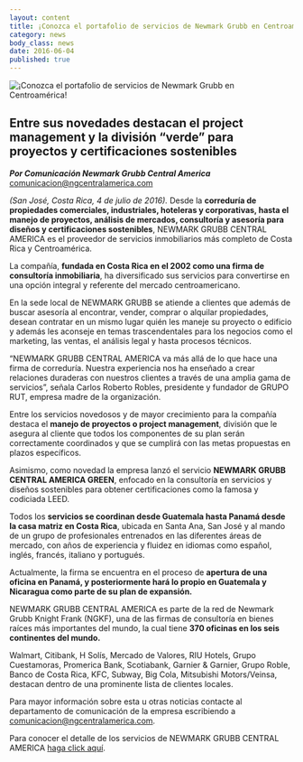 ```yaml
---
layout: content
title: ¡Conozca el portafolio de servicios de Newmark Grubb en Centroamérica!
category: news
body_class: news
date: 2016-06-04
published: true
---
```

![¡Conozca el portafolio de servicios de Newmark Grubb en Centroamérica!](/images/news-images/foto-3.png)

## Entre sus novedades destacan el project management y la división “verde” para proyectos y certificaciones sostenibles

**_Por Comunicación Newmark Grubb Central America_**<br/>
<a href="mailto:comunicacion@ngcentralamerica.com">comunicacion@ngcentralamerica.com</a>

_(San José, Costa Rica, 4 de julio de 2016)._ Desde la **correduría de propiedades comerciales, industriales, hoteleras y corporativas, hasta el manejo de proyectos, análisis de mercados, consultoría y asesoría para diseños y certificaciones sostenibles**, NEWMARK GRUBB CENTRAL AMERICA es el proveedor de servicios inmobiliarios más completo de Costa Rica y Centroamérica.

La compañía, **fundada en Costa Rica en el 2002 como una firma de consultoría inmobiliaria**, ha diversificado sus servicios para convertirse en una opción integral y referente del mercado centroamericano.

En la sede local de NEWMARK GRUBB se atiende a  clientes que además de buscar asesoría al encontrar, vender, comprar o alquilar propiedades, desean contratar en un mismo lugar quién les maneje su proyecto o edificio y además les aconseje en temas trascendentales para los negocios como el marketing, las ventas, el análisis legal y hasta procesos técnicos.

“NEWMARK GRUBB CENTRAL AMERICA va más allá de lo que hace una firma de correduría. Nuestra experiencia nos ha enseñado a crear relaciones duraderas con nuestros clientes a través de una amplia gama de servicios”, señala Carlos Roberto Robles, presidente y fundador de GRUPO RUT, empresa madre de la organización.

Entre los servicios novedosos y de mayor crecimiento para la compañía destaca el **manejo de proyectos o project management**, división que le asegura al cliente que todos los componentes de su plan serán correctamente coordinados y que se cumplirá con las metas propuestas en plazos específicos.

Asimismo, como novedad la empresa lanzó el servicio **NEWMARK GRUBB CENTRAL AMERICA GREEN**, enfocado en la consultoría en servicios y diseños sostenibles para obtener certificaciones como la famosa y codiciada LEED.

Todos los **servicios se coordinan desde Guatemala hasta Panamá desde la casa matriz en Costa Rica**, ubicada en Santa Ana, San José y al mando de un grupo de profesionales entrenados en las diferentes áreas de mercado, con años de experiencia y fluidez en idiomas como español, inglés, francés, italiano y portugués.

Actualmente, la firma se encuentra en el proceso de **apertura de una oficina en Panamá, y posteriormente hará lo propio en Guatemala y Nicaragua como parte de su plan de expansión.**

NEWMARK GRUBB CENTRAL AMERICA es parte de la red de Newmark Grubb Knight Frank (NGKF), una de las firmas de consultoría en bienes raíces más importantes del mundo, la cual tiene **370 oficinas en los seis continentes del mundo.**

Walmart, Citibank, H Solís, Mercado de Valores, RIU Hotels, Grupo Cuestamoras, Promerica Bank, Scotiabank, Garnier & Garnier, Grupo Roble, Banco de Costa Rica, KFC, Subway, Big Cola, Mitsubishi Motors/Veinsa, destacan dentro de una prominente lista de clientes locales.

Para mayor información sobre esta u otras noticias contacte al departamento de comunicación de la empresa escribiendo a [comunicacion@ngcentralamerica.com](mailto:comunicacion@ngcentralamerica.com).

Para conocer el detalle de los servicios de NEWMARK GRUBB CENTRAL AMERICA [haga click aquí](/services/).
